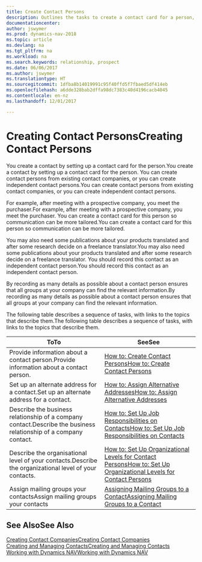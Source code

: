 ```yaml
---
title: Create Contact Persons
description: Outlines the tasks to create a contact card for a person, for example, a prospect or supplier, helping to define the relationship and tailor communication.
documentationcenter: 
author: jswymer
ms.prod: dynamics-nav-2018
ms.topic: article
ms.devlang: na
ms.tgt_pltfrm: na
ms.workload: na
ms.search.keywords: relationship, prospect
ms.date: 06/06/2017
ms.author: jswymer
ms.translationtype: HT
ms.sourcegitcommit: 1dfba8b14019991c95f40ffd5f7fbaed5df414eb
ms.openlocfilehash: a6dde328bab2dffa98dc7383c40d4196cacb4045
ms.contentlocale: en-nz
ms.lasthandoff: 12/01/2017

---
```

# <a name="creating-contact-persons"></a><span data-ttu-id="c473e-103">Creating Contact Persons</span><span class="sxs-lookup"><span data-stu-id="c473e-103">Creating Contact Persons</span></span>
<span data-ttu-id="c473e-104">You create a contact by setting up a contact card for the person.</span><span class="sxs-lookup"><span data-stu-id="c473e-104">You create a contact by setting up a contact card for the person.</span></span> <span data-ttu-id="c473e-105">You can create contact persons from existing contact companies, or you can create independent contact persons.</span><span class="sxs-lookup"><span data-stu-id="c473e-105">You can create contact persons from existing contact companies, or you can create independent contact persons.</span></span>

<span data-ttu-id="c473e-106">For example, after meeting with a prospective company, you meet the purchaser.</span><span class="sxs-lookup"><span data-stu-id="c473e-106">For example, after meeting with a prospective company, you meet the purchaser.</span></span> <span data-ttu-id="c473e-107">You can create a contact card for this person so communication can be more tailored.</span><span class="sxs-lookup"><span data-stu-id="c473e-107">You can create a contact card for this person so communication can be more tailored.</span></span>

<span data-ttu-id="c473e-108">You may also need some publications about your products translated and after some research decide on a freelance translator.</span><span class="sxs-lookup"><span data-stu-id="c473e-108">You may also need some publications about your products translated and after some research decide on a freelance translator.</span></span> <span data-ttu-id="c473e-109">You should record this contact as an independent contact person.</span><span class="sxs-lookup"><span data-stu-id="c473e-109">You should record this contact as an independent contact person.</span></span>

<span data-ttu-id="c473e-110">By recording as many details as possible about a contact person ensures that all groups at your company can find the relevant information.</span><span class="sxs-lookup"><span data-stu-id="c473e-110">By recording as many details as possible about a contact person ensures that all groups at your company can find the relevant information.</span></span>

<span data-ttu-id="c473e-111">The following table describes a sequence of tasks, with links to the topics that describe them.</span><span class="sxs-lookup"><span data-stu-id="c473e-111">The following table describes a sequence of tasks, with links to the topics that describe them.</span></span> 

| <span data-ttu-id="c473e-112">To</span><span class="sxs-lookup"><span data-stu-id="c473e-112">To</span></span> | <span data-ttu-id="c473e-113">See</span><span class="sxs-lookup"><span data-stu-id="c473e-113">See</span></span> |
| --- | --- |
| <span data-ttu-id="c473e-114">Provide information about a contact person.</span><span class="sxs-lookup"><span data-stu-id="c473e-114">Provide information about a contact person.</span></span> |[<span data-ttu-id="c473e-115">How to: Create Contact Persons</span><span class="sxs-lookup"><span data-stu-id="c473e-115">How to: Create Contact Persons</span></span>](marketing-how-create-contact-persons.md) |
| <span data-ttu-id="c473e-116">Set up an alternate address for a contact.</span><span class="sxs-lookup"><span data-stu-id="c473e-116">Set up an alternate address for a contact.</span></span> |[<span data-ttu-id="c473e-117">How to: Assign Alternative Addresses</span><span class="sxs-lookup"><span data-stu-id="c473e-117">How to: Assign Alternative Addresses</span></span>](marketing-how-assign-alternate-address.md) |
| <span data-ttu-id="c473e-118">Describe the business relationship of a company contact.</span><span class="sxs-lookup"><span data-stu-id="c473e-118">Describe the business relationship of a company contact.</span></span> |[<span data-ttu-id="c473e-119">How to: Set Up Job Responsibilities on Contacts</span><span class="sxs-lookup"><span data-stu-id="c473e-119">How to: Set Up Job Responsibilities on Contacts</span></span>](marketing-job-responsibilities.md) |
| <span data-ttu-id="c473e-120">Describe the organisational level of your contacts.</span><span class="sxs-lookup"><span data-stu-id="c473e-120">Describe the organizational level of your contacts.</span></span> |[<span data-ttu-id="c473e-121">How to: Set Up Organizational Levels for Contact Persons</span><span class="sxs-lookup"><span data-stu-id="c473e-121">How to: Set Up Organizational Levels for Contact Persons</span></span>](marketing-organizational-levels.md) |
| <span data-ttu-id="c473e-122">Assign mailing groups your contacts</span><span class="sxs-lookup"><span data-stu-id="c473e-122">Assign mailing groups your contacts</span></span> |[<span data-ttu-id="c473e-123">Assigning Mailing Groups to a Contact</span><span class="sxs-lookup"><span data-stu-id="c473e-123">Assigning Mailing Groups to a Contact</span></span>](marketing-mailing-groups.md) |

## <a name="see-also"></a><span data-ttu-id="c473e-124">See Also</span><span class="sxs-lookup"><span data-stu-id="c473e-124">See Also</span></span>
[<span data-ttu-id="c473e-125">Creating Contact Companies</span><span class="sxs-lookup"><span data-stu-id="c473e-125">Creating Contact Companies</span></span>](marketing-create-contact-companies.md)  
[<span data-ttu-id="c473e-126">Creating and Managing Contacts</span><span class="sxs-lookup"><span data-stu-id="c473e-126">Creating and Managing Contacts</span></span>]()  
[<span data-ttu-id="c473e-127">Working with Dynamics NAV</span><span class="sxs-lookup"><span data-stu-id="c473e-127">Working with Dynamics NAV</span></span>](ui-work-product.md)

